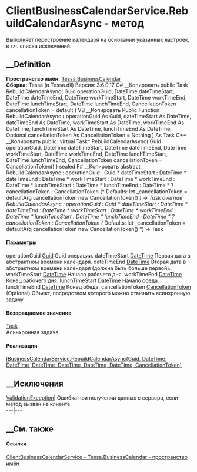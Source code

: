 # ClientBusinessCalendarService.RebuildCalendarAsync - метод
Выполняет перестроение календаря на основании указанных настроек, в т.ч.
списка исключений.
## __Definition
 **Пространство имён:** [Tessa.BusinessCalendar](N_Tessa_BusinessCalendar.htm)  
 **Сборка:** Tessa (в Tessa.dll) Версия: 3.6.0.17
C# __Копировать
     public Task RebuildCalendarAsync(
    	Guid operationGuid,
    	DateTime dateTimeStart,
    	DateTime dateTimeEnd,
    	DateTime workTimeStart,
    	DateTime workTimeEnd,
    	DateTime lunchTimeStart,
    	DateTime lunchTimeEnd,
    	CancellationToken cancellationToken = default
    )
VB __Копировать
     Public Function RebuildCalendarAsync ( 
    	operationGuid As Guid,
    	dateTimeStart As DateTime,
    	dateTimeEnd As DateTime,
    	workTimeStart As DateTime,
    	workTimeEnd As DateTime,
    	lunchTimeStart As DateTime,
    	lunchTimeEnd As DateTime,
    	Optional cancellationToken As CancellationToken = Nothing
    ) As Task
C++ __Копировать
     public:
    virtual Task^ RebuildCalendarAsync(
    	Guid operationGuid, 
    	DateTime dateTimeStart, 
    	DateTime dateTimeEnd, 
    	DateTime workTimeStart, 
    	DateTime workTimeEnd, 
    	DateTime lunchTimeStart, 
    	DateTime lunchTimeEnd, 
    	CancellationToken cancellationToken = CancellationToken()
    ) sealed
F# __Копировать
     abstract RebuildCalendarAsync : 
            operationGuid : Guid * 
            dateTimeStart : DateTime * 
            dateTimeEnd : DateTime * 
            workTimeStart : DateTime * 
            workTimeEnd : DateTime * 
            lunchTimeStart : DateTime * 
            lunchTimeEnd : DateTime * 
            ?cancellationToken : CancellationToken 
    (* Defaults:
            let _cancellationToken = defaultArg cancellationToken new CancellationToken()
    *)
    -> Task 
    override RebuildCalendarAsync : 
            operationGuid : Guid * 
            dateTimeStart : DateTime * 
            dateTimeEnd : DateTime * 
            workTimeStart : DateTime * 
            workTimeEnd : DateTime * 
            lunchTimeStart : DateTime * 
            lunchTimeEnd : DateTime * 
            ?cancellationToken : CancellationToken 
    (* Defaults:
            let _cancellationToken = defaultArg cancellationToken new CancellationToken()
    *)
    -> Task 
#### Параметры
operationGuid [Guid](https://learn.microsoft.com/dotnet/api/system.guid)
    Guid операции.
dateTimeStart
[DateTime](https://learn.microsoft.com/dotnet/api/system.datetime)
    Первая дата в абстрактном времени календаря.
dateTimeEnd [DateTime](https://learn.microsoft.com/dotnet/api/system.datetime)
    Вторая дата в абстрактном времени календаря (должна быть больше первой).
workTimeStart
[DateTime](https://learn.microsoft.com/dotnet/api/system.datetime)
    Начало рабочего дня.
workTimeEnd [DateTime](https://learn.microsoft.com/dotnet/api/system.datetime)
    Конец рабочего дня.
lunchTimeStart
[DateTime](https://learn.microsoft.com/dotnet/api/system.datetime)
    Начало обеда.
lunchTimeEnd
[DateTime](https://learn.microsoft.com/dotnet/api/system.datetime)
    Конец обеда.
cancellationToken
[CancellationToken](https://learn.microsoft.com/dotnet/api/system.threading.cancellationtoken)
(Optional)
    Объект, посредством которого можно отменить асинхронную задачу.
#### Возвращаемое значение
[Task](https://learn.microsoft.com/dotnet/api/system.threading.tasks.task)  
Асинхронная задача.
#### Реализации
[IBusinessCalendarService.RebuildCalendarAsync(Guid, DateTime, DateTime,
DateTime, DateTime, DateTime, DateTime,
CancellationToken)](M_Tessa_BusinessCalendar_IBusinessCalendarService_RebuildCalendarAsync.htm)  
##  __Исключения
[ValidationException](T_Tessa_Platform_Validation_ValidationException.htm)|
Ошибка при получении данных с сервера, если метод вызван на клиенте.  
---|---  
##  __См. также
#### Ссылки
[ClientBusinessCalendarService -
](T_Tessa_BusinessCalendar_ClientBusinessCalendarService.htm)
[Tessa.BusinessCalendar - пространство имён](N_Tessa_BusinessCalendar.htm)
